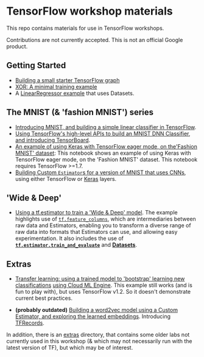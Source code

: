 
# TensorFlow workshop materials

This repo contains materials for use in TensorFlow workshops.

Contributions are not currently accepted.  This is not an official Google product.

<!---
[** add note re: TF versions tested with **].
-->

## Getting Started

- [Building a small starter TensorFlow graph](workshop_sections/getting_started/starter_tf_graph/README.md)
- [XOR: A minimal training example](workshop_sections/getting_started/xor/README.md)
- A [LinearRegressor example](workshop_sections/linear_regressor_datasets) that uses Datasets.

## The MNIST (& 'fashion MNIST') series

- [Introducing MNIST, and building a simple linear classifier in TensorFlow](workshop_sections/mnist_series/01_README_mnist_simple.md).
- [Using TensorFlow's high-level APIs to build an MNIST DNN Classifier, and introducing TensorBoard](workshop_sections/mnist_series/02_README_mnist_tflearn.md).
- [An example of using Keras with TensorFlow eager mode, on the'Fashion MNIST' dataset](workshop_sections/mnist_series/mnist_eager_keras.ipynb): This notebook shows an example of using Keras with TensorFlow eager mode, on the 'Fashion MNIST' dataset. This notebook requires TensorFlow >=1.7.
- [Building Custom `Estimator`s for a version of MNIST that uses CNNs](workshop_sections/mnist_series/mnist_cnn_custom_estimator/README.md), using either TensorFlow or [Keras](https://keras.io/) layers.


## 'Wide & Deep'

- [Using a tf.estimator to train a 'Wide & Deep' model](workshop_sections/wide_n_deep/README.md). The example highlights use of [`tf.feature_columns`](https://www.tensorflow.org/versions/master/get_started/feature_columns), which are intermediaries between raw data and Estimators, enabling you to transform a diverse range of raw data into formats that Estimators can use, and allowing easy experimentation.
It also includes the use of [**`tf.estimator.train_and_evaluate`**](https://www.tensorflow.org/api_docs/python/tf/estimator/train_and_evaluate) and [**Datasets**](https://www.tensorflow.org/api_docs/python/tf/data/Dataset).


## Extras

- [Transfer learning: using a trained model to 'bootstrap' learning new classifications](transfer_learning/README.md) [using Cloud ML Engine](workshop_sections/transfer_learning/cloudml). This example still works (and is fun to play with), but uses TensorFlow v1.2.  So it doesn't demonstrate current best practices.

- **(probably outdated)** [Building a word2vec model using a Custom Estimator, and exploring the learned embeddings](workshop_sections/word2vec/README.md). Introducing [TFRecords](https://www.tensorflow.org/api_guides/python/python_io).

In addition, there is an [extras](workshop_sections/extras/README.md) directory, that contains some older labs not currently used in this workshop (& which may not necessarily run with the latest version of TF), but which may be of interest.

